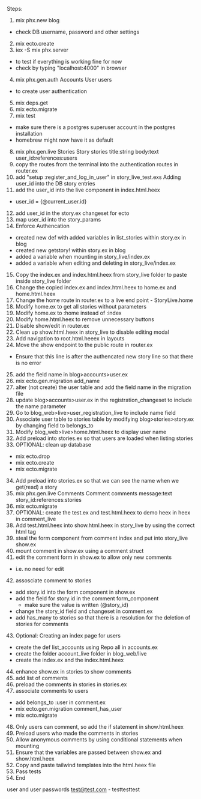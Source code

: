 Steps:

1. mix phx.new blog
  - check DB username, password and other settings
2. mix ecto.create
3. iex -S mix phx.server
  - to test if everything is working fine for now
  - check by typing "localhost:4000" in browser
4. mix phx.gen.auth Accounts User users
  - to create user authentication
5. mix deps.get
6. mix ecto.migrate
7. mix test
  - make sure there is a postgres superuser account in the postgres installation
  - homebrew might now have it as default
8. mix phx.gen.live Stories Story stories title:string body:text user_id:references:users
9. copy the routes from the terminal into the authentication routes in router.ex
10. add "setup :register_and_log_in_user" in story_live_test.exs
Adding user_id into the DB story entries
11. add the user_id into the live component in index.html.heex
  - user_id = {@current_user.id}
12. add user_id in the story.ex changeset for ecto
13. map user_id into the story_params
14. Enforce Authencation
  - created new def with added variables in list_stories within story.ex in blog
  - created new getstory! within story.ex in blog
  - added a variable when mounting in story_live/index.ex
  - added a variable when editing and deleting in story_live/index.ex
15. Copy the index.ex and index.html.heex from story_live folder to paste inside story_live folder
16. Change the copied index.ex and index.html.heex to home.ex and home.html.heex
17. Change the home route in router.ex to a live end point - StoryLive.home
18. Modify home.ex to get all stories without parameters
19. Modify home.ex to :home instead of :index
20. Modify home.html.heex to remove unnecessary buttons
21. Disable show/edit in router.ex
22. Clean up show.html.heex in story_live to disable editing modal
23. Add navigation to root.html.heeex in layouts
24. Move the show endpoint to the public route in router.ex
  - Ensure that this line is after the authencated new story line so that there is no error
25. add the field name in blog>accounts>user.ex
26. mix ecto.gen.migration add_name
27. alter (not create) the user table and add the field name in the migration file
28. update blog>accounts>user.ex in the registration_changeset to include the name parameter
29. Go to blog_web>live>user_registration_live to include name field
30. Associate user table to stories table by modifying blog>stories>story.ex by changing field to belongs_to
31. Modify blog_web>live>home.html.heex to display user name
32. Add preload into stories.ex so that users are loaded when listing stories
33. OPTIONAL: clean up database
  - mix ecto.drop
  - mix ecto.create
  - mix ecto.migrate
34. Add preload into stories.ex so that we can see the name when we get(read) a story
35. mix phx.gen.live Comments Comment comments message:text story_id:references:stories
36. mix ecto.migrate
37. OPTIONAL: create the test.ex and test.html.heex to demo heex in heex in comment_live
38. Add test.html.heex into show.html.heex in story_live by using the correct html tag
39. steal the form component from comment index and put into story_live show.ex
40. mount comment in show.ex using a comment struct
41. edit the comment form in show.ex to allow only new comments
  - i.e. no need for edit
42. assosciate comment to stories
  - add story.id into the form component in show.ex
  - add the field for story.id in the comment form_component
    - make sure the value is written (@story_id)
  - change the story_id field and changeset in comment.ex
  - add has_many to stories so that there is a resolution for the deletion of stories for comments
43. Optional: Creating an index page for users
  - create the def list_accounts using Repo all in accounts.ex
  - create the folder account_live folder in blog_web/live
  - create the index.ex and the index.html.heex
44. enhance show.ex in stories to show comments
45. add list of comments
46. preload the comments in stories in stories.ex
47. associate comments to users
  - add belongs_to :user in comment.ex
  - mix ecto.gen.migration comment_has_user
  - mix ecto.migrate
48. Only users can comment, so add the if statement in show.html.heex
49. Preload users who made the comments in stories
48. Allow anonymous comments by using conditional statements when mounting
49. Ensure that the variables are passed between show.ex and show.html.heex
50. Copy and paste tailwind templates into the html.heex file
51. Pass tests
52. End

user and user passwords
test@test.com - testtesttest

